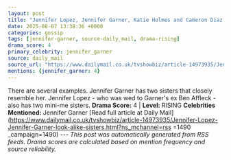 ```yaml
---
layout: post
title: "Jennifer Lopez, Jennifer Garner, Katie Holmes and Cameron Diaz all have look-alike sisters... see the comparisons"
date: 2025-08-07 13:38:36 +0000
categories: gossip
tags: [jennifer-garner, source-daily_mail, drama-rising]
drama_score: 4
primary_celebrity: jennifer_garner
source: daily_mail
source_url: "https://www.dailymail.co.uk/tvshowbiz/article-14973935/Jennifer-Lopez-Jennifer-Garner-look-alike-sisters.html?ns_mchannel=rss&1490&campaign=1490"
mentions: {jennifer_garner: 4}
---
```


There are several examples. Jennifer Garner has two sisters that closely resemble her. Jennifer Lopez - who was wed to Garner's ex Ben Affleck - also has two mini-me sisters. **Drama Score:** 4 | **Level:** RISING **Celebrities Mentioned:** Jennifer Garner [Read full article at Daily Mail](https://www.dailymail.co.uk/tvshowbiz/article-14973935/Jennifer-Lopez-Jennifer-Garner-look-alike-sisters.html?ns_mchannel=rss =1490 _campaign=1490) --- *This post was automatically generated from RSS feeds. Drama scores are calculated based on mention frequency and source reliability.*